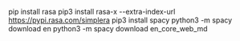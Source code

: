 pip install rasa
pip3 install rasa-x --extra-index-url https://pypi.rasa.com/simplera
pip3 install spacy
python3 -m spacy download en
python3 -m spacy download en_core_web_md